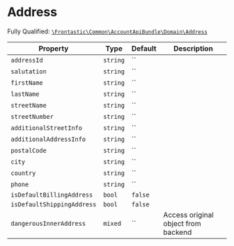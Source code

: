 #  Address

Fully Qualified: [`\Frontastic\Common\AccountApiBundle\Domain\Address`](../../../../src/php/AccountApiBundle/Domain/Address.php)



Property|Type|Default|Description
--------|----|-------|-----------
`addressId`|`string`|``|
`salutation`|`string`|``|
`firstName`|`string`|``|
`lastName`|`string`|``|
`streetName`|`string`|``|
`streetNumber`|`string`|``|
`additionalStreetInfo`|`string`|``|
`additionalAddressInfo`|`string`|``|
`postalCode`|`string`|``|
`city`|`string`|``|
`country`|`string`|``|
`phone`|`string`|``|
`isDefaultBillingAddress`|`bool`|`false`|
`isDefaultShippingAddress`|`bool`|`false`|
`dangerousInnerAddress`|`mixed`|``|Access original object from backend

